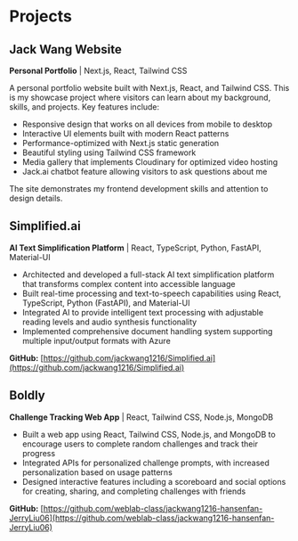 # Projects

## Jack Wang Website
**Personal Portfolio** | Next.js, React, Tailwind CSS

A personal portfolio website built with Next.js, React, and Tailwind CSS. This is my showcase project where visitors can learn about my background, skills, and projects. Key features include:

- Responsive design that works on all devices from mobile to desktop
- Interactive UI elements built with modern React patterns
- Performance-optimized with Next.js static generation
- Beautiful styling using Tailwind CSS framework
- Media gallery that implements Cloudinary for optimized video hosting
- Jack.ai chatbot feature allowing visitors to ask questions about me

The site demonstrates my frontend development skills and attention to design details.

## Simplified.ai
**AI Text Simplification Platform** | React, TypeScript, Python, FastAPI, Material-UI

- Architected and developed a full-stack AI text simplification platform that transforms complex content into accessible language
- Built real-time processing and text-to-speech capabilities using React, TypeScript, Python (FastAPI), and Material-UI
- Integrated AI to provide intelligent text processing with adjustable reading levels and audio synthesis functionality
- Implemented comprehensive document handling system supporting multiple input/output formats with Azure

**GitHub:** [https://github.com/jackwang1216/Simplified.ai](https://github.com/jackwang1216/Simplified.ai)

## Boldly
**Challenge Tracking Web App** | React, Tailwind CSS, Node.js, MongoDB

- Built a web app using React, Tailwind CSS, Node.js, and MongoDB to encourage users to complete random challenges and track their progress
- Integrated APIs for personalized challenge prompts, with increased personalization based on usage patterns
- Designed interactive features including a scoreboard and social options for creating, sharing, and completing challenges with friends

**GitHub:** [https://github.com/weblab-class/jackwang1216-hansenfan-JerryLiu06](https://github.com/weblab-class/jackwang1216-hansenfan-JerryLiu06)
